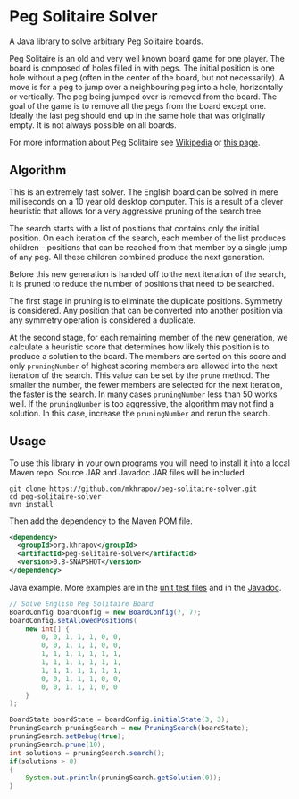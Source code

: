 # Peg Solitaire Solver

A Java library to solve arbitrary Peg Solitaire boards.

Peg Solitaire is an old and very well known board game for one player.
The board is composed of holes filled in with pegs. The initial position
is one hole without a peg (often in the center of the board, but not necessarily).
A move is for a peg to jump over a neighbouring peg into a hole, horizontally or vertically.
The peg being jumped over is removed from the board. The goal of the game is to remove all
the pegs from the board except one. Ideally the last peg should end up in the same hole
that was originally empty. It is not always possible on all boards.

For more information about Peg Solitaire see [Wikipedia](https://en.wikipedia.org/wiki/Peg_solitaire)
or [this page](http://www.gibell.net/pegsolitaire/).

## Algorithm

This is an extremely fast solver. The English board can be solved in mere milliseconds on a
10 year old desktop computer. This is a result of a clever heuristic that allows for a very
aggressive pruning of the search tree.

The search starts with a list of positions that contains only the initial position. On each
iteration of the search, each member of the list produces children - positions that can be
reached from that member by a single jump of any peg. All these children combined produce
the next generation.

Before this new generation is handed off to the next iteration of the search, it is pruned
to reduce the number of positions that need to be searched.

The first stage in pruning is to eliminate the duplicate positions. Symmetry is considered. Any
position that can be converted into another position via any symmetry operation is considered
a duplicate.

At the second stage, for each remaining member of the new generation, we calculate a heuristic
score that determines how likely this position is to produce a solution to the board. The
members are sorted on this score and only `pruningNumber` of highest scoring members are
allowed into the next iteration of the search. This value can be set by the `prune` method. The
smaller the number, the fewer members are selected for the next iteration, the faster is the
search. In many cases `pruningNumber` less than 50 works well. If the `pruningNumber` is too
aggressive, the algorithm may not find a solution. In this case, increase the `pruningNumber`
and rerun the search.

## Usage

To use this library in your own programs you will need to install it into a local Maven repo.
Source JAR and Javadoc JAR files will be included.

```
git clone https://github.com/mkhrapov/peg-solitaire-solver.git
cd peg-solitaire-solver
mvn install
```

Then add the dependency to the Maven POM file.

```xml
<dependency>
  <groupId>org.khrapov</groupId>
  <artifactId>peg-solitaire-solver</artifactId>
  <version>0.8-SNAPSHOT</version>
</dependency>
```

Java example. More examples are in the 
[unit test files](https://github.com/mkhrapov/peg-solitaire-solver/blob/master/src/test/java/org/khrapov/pegsoltest/PruningSearchTest.java)
and in the [Javadoc](https://www.khrapov.org/javadoc/peg-solitaire-solver/index.html).

```java
// Solve English Peg Solitaire Board
BoardConfig boardConfig = new BoardConfig(7, 7);
boardConfig.setAllowedPositions(
    new int[] {
        0, 0, 1, 1, 1, 0, 0,
        0, 0, 1, 1, 1, 0, 0,
        1, 1, 1, 1, 1, 1, 1,
        1, 1, 1, 1, 1, 1, 1,
        1, 1, 1, 1, 1, 1, 1,
        0, 0, 1, 1, 1, 0, 0,
        0, 0, 1, 1, 1, 0, 0
    }
);

BoardState boardState = boardConfig.initialState(3, 3);
PruningSearch pruningSearch = new PruningSearch(boardState);
pruningSearch.setDebug(true);
pruningSearch.prune(10);
int solutions = pruningSearch.search();
if(solutions > 0)
{
    System.out.println(pruningSearch.getSolution(0));
}
```

